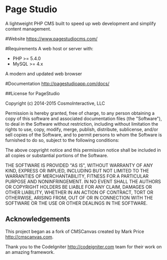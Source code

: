 Page Studio
=============

A lightweight PHP CMS built to speed up web development and simplify content 
management.

#Website
https://www.pagestudiocms.com/

#Requirements
A web host or server with:
* PHP >= 5.4.0
* MySQL >= 4.x

A modern and updated web browser

#Documentation
http://pagestudioapp.com/docs/

##License for PageStudio

Copyright (c) 2014-2015 CosmoInteractive, LLC

Permission is hereby granted, free of charge, to any person obtaining a copy of 
this software and associated documentation files (the "Software"), to deal in 
the Software without restriction, including without limitation the rights to 
use, copy, modify, merge, publish, distribute, sublicense, and/or sell copies 
of the Software, and to permit persons to whom the Software is furnished to do 
so, subject to the following conditions:

The above copyright notice and this permission notice shall be included in all 
copies or substantial portions of the Software.

THE SOFTWARE IS PROVIDED "AS IS", WITHOUT WARRANTY OF ANY KIND, EXPRESS OR 
IMPLIED, INCLUDING BUT NOT LIMITED TO THE WARRANTIES OF MERCHANTABILITY, 
FITNESS FOR A PARTICULAR PURPOSE AND NONINFRINGEMENT. IN NO EVENT SHALL THE 
AUTHORS OR COPYRIGHT HOLDERS BE LIABLE FOR ANY CLAIM, DAMAGES OR OTHER 
LIABILITY, WHETHER IN AN ACTION OF CONTRACT, TORT OR OTHERWISE, ARISING FROM, 
OUT OF OR IN CONNECTION WITH THE SOFTWARE OR THE USE OR OTHER DEALINGS IN THE 
SOFTWARE.

## Acknowledgements
This project began as a fork of CMSCanvas created by Mark Price 
http://cmscanvas.com.

Thank you to the CodeIgniter <http://codeigniter.com> team for their work on an 
amazing framework.